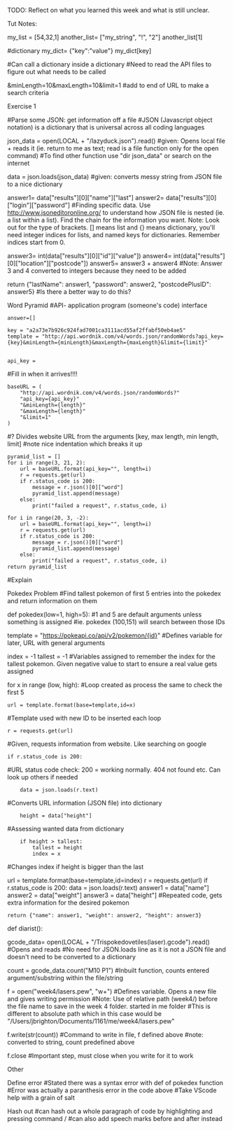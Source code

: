 TODO: Reflect on what you learned this week and what is still unclear.

Tut Notes:

my_list = [54,32,1]
another_list= ["my_string", "!", "2"]
another_list[1]

#dictionary
my_dict= {"key":"value"}
my_dict[key]

#Can call a dictionary inside a dictionary
#Need to read the API files to figure out what needs to be called

&minLength=10&maxLength=10&limit=1
#add to end of URL to make a search criteria




Exercise 1

#Parse some JSON: get information off a file 
#JSON (Javascript object notation) is a dictionary that is universal across all coding languages

json_data = open(LOCAL + "/lazyduck.json").read()
#given: Opens local file + reads it (ie. return to me as text; read is a file function only for the open command)
#To find other function use "dir json_data" or search on the internet

data = json.loads(json_data)
#given: converts messy string from JSON file to a nice dictionary

answer1= data["results"][0]["name"]["last"]
answer2= data["results"][0]["login"]["password"]
#Finding specific data. Use http://www.jsoneditoronline.org/ to understand how JSON file is nested (ie. a list within a list). Find the chain for the information you want. Note: Look out for the type of brackets. [] means list and {} means dictionary, you'll need integer indices for lists, and named keys for dictionaries. Remember indices start from 0.

answer3= int(data["results"][0]["id"]["value"])
answer4= int(data["results"][0]["location"]["postcode"])
answer5= answer3 + answer4
#Note: Answer 3 and 4 converted to integers because they need to be added

return {"lastName": answer1, "password": answer2, "postcodePlusID": answer5}
#Is there a better way to do this?




Word Pyramid
#API- application program (someone's code) interface

    answer=[]

    key = "a2a73e7b926c924fad7001ca3111acd55af2ffabf50eb4ae5"
    template = "http://api.wordnik.com/v4/words.json/randomWords?api_key={key}&minLength={minLength}&maxLength={maxLength}&limit={limit}"

    
    api_key = 
#Fill in when it arrives!!!!

    baseURL = (
        "http://api.wordnik.com/v4/words.json/randomWords?"
        "api_key={api_key}"
        "&minLength={length}"
        "&maxLength={length}"
        "&limit=1"
    )
#? Divides website URL from the arguments [key, max length, min length, limit]
#note nice indentation which breaks it up

    pyramid_list = []
    for i in range(3, 21, 2):
        url = baseURL.format(api_key="", length=i)
        r = requests.get(url)
        if r.status_code is 200:
            message = r.json()[0]["word"]
            pyramid_list.append(message)
        else:
            print("failed a request", r.status_code, i)
    
    for i in range(20, 3, -2):
        url = baseURL.format(api_key="", length=i)
        r = requests.get(url)
        if r.status_code is 200:
            message = r.json()[0]["word"]
            pyramid_list.append(message)
        else:
            print("failed a request", r.status_code, i)
    return pyramid_list
#Explain




Pokedex Problem
#Find tallest pokemon of first 5 entries into the pokedex and return information on them


def pokedex(low=1, high=5):
#1 and 5 are default arguments unless something is assigned
#ie. pokedex (100,151) will search between those IDs

template = "https://pokeapi.co/api/v2/pokemon/{id}"
#Defines variable for later, URL with general arguments

index = -1
tallest = -1
#Variables assigned to remember the index for the tallest pokemon. Given negative value to start to ensure a real value gets assigned

for x in range (low, high):
#Loop created as process the same to check the first 5

    url = template.format(base=template,id=x)
#Template used with new ID to be inserted each loop

    r = requests.get(url)
#Given, requests information from website. Like searching on google

    if r.status_code is 200:
#URL status code check: 200 = working normally. 404 not found etc. Can look up others if needed 

        data = json.loads(r.text)
#Converts URL information (JSON file) into dictionary

        height = data["height"]
#Assessing wanted data from dictionary

        if height > tallest:
            tallest = height
            index = x
#Changes index if height is bigger than the last

url = template.format(base=template,id=index)
r = requests.get(url)
if r.status_code is 200:
    data = json.loads(r.text)
    answer1 = data["name"]
    answer2 = data["weight"]
    answer3 = data["height"]
#Repeated code, gets extra information for the desired pokemon

    return {"name": answer1, "weight": answer2, "height": answer3}



def diarist():

gcode_data= open(LOCAL + "/Trispokedovetiles(laser).gcode").read()
#Opens and reads
#No need for JSON.loads line as it is not a JSON file and doesn't need to be converted to a dictionary

count = gcode_data.count("M10 P1")
#Inbuilt function, counts entered argument/substring within the file/string

f = open("week4/lasers.pew", "w+")
#Defines variable. Opens a new file and gives writing permission
#Note: Use of relative path (week4/) before the file name to save in the week 4 folder. started in me folder
#This is different to absolute path which in this case would be "/Users/jbrighton/Documents/1161/me/week4/lasers.pew"

f.write(str(count))
#Command to write in file, f defined above
#note: converted to string, count predefined above

f.close
#Important step, must close when you write for it to work





Other

Define error
#Stated there was a syntax error with def of pokedex function
#Error was actually a paranthesis error in the code above
#Take VScode help with a grain of salt

Hash out
#can hash out a whole paragraph of code by highlighting and pressing command /
#can also add speech marks before and after instead